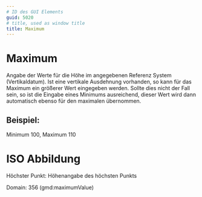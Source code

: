 ```yaml
---
# ID des GUI Elements
guid: 5020
# title, used as window title
title: Maximum
---
```


# Maximum

Angabe der Werte für die Höhe im angegebenen Referenz System (Vertikaldatum).  Ist eine vertikale Ausdehnung vorhanden, so kann für das Maximum ein größerer Wert eingegeben werden. Sollte dies nicht der Fall sein, so ist die Eingabe eines Minimums ausreichend, dieser Wert wird dann automatisch ebenso für den maximalen übernommen.

## Beispiel:

Minimum 100, Maximum 110

# ISO Abbildung

Höchster Punkt: Höhenangabe des höchsten Punkts

Domain: 356 (gmd:maximumValue)